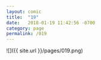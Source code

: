 ```yaml
---
layout: comic
title:  "19"
date:   2018-01-19 11:42:56 -0700
category: page
permalink: /019
---
```

![]({{ site.url }}/pages/019.png)
